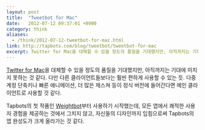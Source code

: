 ```yaml
---
layout: post
title:  "Tweetbot for Mac"
date:   2012-07-12 09:37:01 +0900
category: think
aliases:
  - /think/2012-07-12-tweetbot-for-mac.html
link: http://tapbots.com/blog/tweetbot/tweetbot-for-mac
excerpt: Twitter for Mac을 대체할 수 있을 정도의 품질을 기대했지만, 아직까지는 기대에 미치지 못하는 것 같다.
---
```


[Twitter for Mac](http://itunes.apple.com/kr/app/twitter/id409789998?mt=12)을 대체할 수 있을 정도의 품질을 기대했지만, 아직까지는 기대에 미치지 못하는 것 같다. 다만 다른 클라이언트들보다는 훨씬 편하게 사용할 수 있는 듯. 다중 계정 단축키나 빠른 애니메이션, 더 많은 제스쳐 등이 정식 버전에 들어간다면 메인 클라이언트로 사용할 것 같다.

Tapbots의 첫 작품인 [Weightbot](http://tapbots.com/software/weightbot/)부터 사용하기 시작했는데, 모든 앱에서 쾌적한 사용자 경험을 제공하는 것에서 그치지 않고, 자신들의 디자인까지 입힘으로써 Tapbots의 앱 완성도가 크게 올라가는 것 같다.